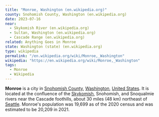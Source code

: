 ```yaml
---
title: "Monroe, Washington (en.wikipedia.org)"
county: Snohomish County, Washington (en.wikipedia.org)
date: 2023-07-16
near:
  - Skykomish River (en.wikipedia.org)
  - Sultan, Washington (en.wikipedia.org)
  - Cascade Range (en.wikipedia.org)
related: Anything Goes in Monroe
state: Washington (state) (en.wikipedia.org)
type: wikipedia
permalink: "/en.wikipedia.org/wiki/Monroe,_Washington"
wikipedia: "https://en.wikipedia.org/wiki/Monroe,_Washington"
tags:
  - Monroe
  - Wikipedia
---
```

**Monroe** is a city in [Snohomish County](/en.wikipedia.org/wiki/Snohomish_County,_Washington), [Washington](/en.wikipedia.org/wiki/Washington_(state)), [United States](/en.wikipedia.org/wiki/United_States). It is located at the confluence of the [Skykomish](/en.wikipedia.org/wiki/Skykomish_River), Snohomish, and Snoqualmie rivers near the Cascade foothills, about 30 miles (48 km) northeast of [Seattle](/en.wikipedia.org/wiki/Seattle). Monroe's population was 19,699 as of the 2020 census and was estimated to be 20,209 in 2021.